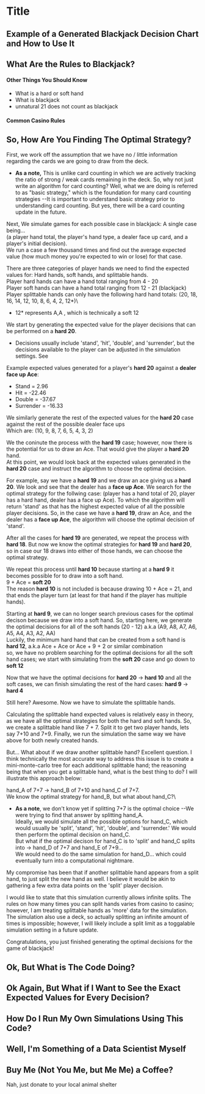 # Title

## Example of a Generated Blackjack Decision Chart and How to Use It

## What Are the Rules to Blackjack?

#### Other Things You Should Know
* What is a hard or soft hand
* What is blackjack
* unnatural 21 does not count as blackjack

#### Common Casino Rules

## So, How Are You Finding The Optimal Strategy?
First, we work off the assumption that we have no / little information regarding the cards we are going to draw from the deck.
* **As a note,** This is unlike card counting in which we are actively tracking the ratio of strong / weak cards remaining in the deck.
So, why not just write an algorithm for card counting? Well, what we are doing is referred to as "basic strategy," which is the foundation for
many card counting strategies --It is important to understand basic strategy prior to understanding card counting. But yes, there will
be a card counting update in the future.

Next, We simulate games for each possible case in blackjack: A single case being...\
(a player hand total, the player's hand type, a dealer face up card, and a player's initial decision).\
We run a case a few thousand times and find out the average expected value (how much money you're expected to win or lose) for that case.

There are three categories of player hands we need to find the expected values for: Hard hands, soft hands, and splittable hands.\
Player hard hands can have a hand total ranging from 4 - 20\
Player soft hands can have a hand total ranging from 12 - 21 (blackjack)\
Player splittable hands can only have the following hard hand totals: (20, 18, 16, 14, 12, 10, 8, 6, 4, 2, 12*)\
* 12* represents A,A , which is technically a soft 12

We start by generating the expected value for the player decisions that can be performed on a **hard 20**.
* Decisions usually include 'stand', 'hit', 'double', and 'surrender', but the decisions available to the player can be adjusted in the simulation settings. See <insert link here>

Example expected values generated for a player's **hard 20** against a **dealer face up Ace**:
* Stand = 2.96
* Hit = -22.46
* Double = -37.67
* Surrender = -16.33

We similarly generate the rest of the expected values for the **hard 20** case against the rest of the possible dealer face ups\
Which are: (10, 9, 8, 7, 6, 5, 4, 3, 2)

We the coninute the process with the **hard 19** case; however, now there is the potential for us to draw an Ace. That would give the player a **hard 20** hand.\
At this point, we would look back at the expected values generated in the **hard 20** case and instruct the algorithm to choose the optimal decision.

For example, say we have a **hard 19** and we draw an ace giving us a **hard 20**. We look and see that the dealer has a **face up Ace**. We search for the optimal strategy for
the follwing case: (player has a hand total of 20, player has a hard hand, dealer has a face up Ace). To which the algorithm will return 'stand' as that has the highest expected value of all the possible
player decisions. So, in the case we have a **hard 19**, draw an Ace, and the dealer has a **face up Ace**, the algorithm will choose the optimal decision of 'stand'.

After all the cases for **hard 19** are generated, we repeat the process with **hard 18**. But now we know the optimal strategies for **hard 19** and **hard 20**, so in case our
18 draws into either of those hands, we can choose the optimal strategy.

We repeat this process until **hard 10** because starting at a **hard 9** it becomes possible for to draw into a soft hand.\
9 + Ace = **soft 20**\
The reason **hard 10** is not included is because drawing 10 + Ace = 21, and that ends the player turn (at least for that hand if the player has multiple hands).

Starting at **hard 9**, we can no longer search previous cases for the optimal decison because we draw into a soft hand. So, starting here, we generate the optimal decisions for
all of the soft hands (20 - 12) a.k.a (A9, A8, A7, A6, A5, A4, A3, A2, AA)\
Luckily, the minimum hard hand that can be created from a soft hand is **hard 12**, a.k.a Ace + Ace or Ace + 9 + 2 or similar combination\
so, we have no problem searching for the optimal decisions for all the soft hand cases; we start with simulating from the **soft 20** case and go down to **soft 12**

Now that we have the optimal decisions for **hard 20** -> **hard 10** and all the soft cases, we can finish simulating the rest of the hard cases: **hard 9** -> **hard 4**

Still here? Awesome. Now we have to simulate the splittable hands.

Calculating the splittable hand expected values is relatively easy in theory, as we have all the optimal strategies for both the hard and soft hands. So, we create a splittable hand
like 7 + 7. Split it to get two player hands, lets say 7+10 and 7+9. Finally, we run the simulation the same way we have above for both newly created hands.

But... What about if we draw another splittable hand? Excellent question. I think technically the most accurate way to address this issue is to create a mini-monte-carlo tree for
each additional splittable hand; the reasoning being that when you get a splittable hand, what is the best thing to do? I will illustrate this approach below:

hand_A of 7+7 -> hand_B of 7+10 and hand_C of 7+7.\
We know the optimal strategy for hand_B, but what about hand_C?\
* **As a note**, we don't know yet if splitting 7+7 is the optimal choice --We were trying to find that answer by splitting hand_A.\
Ideally, we would simulate all the possible options for hand_C, which would usually be 'split', 'stand', 'hit', 'double', and 'surrender.' We would then perform the optimal decision on
hand_C.\
But what if the optimal decison for hand_C is to 'split' and hand_C splits into -> hand_D of 7+7 and hand_E of 7+9...\
We would need to do the same simulation for hand_D... which could eventually turn into a computational nightmare.

My compromise has been that if another splittable hand appears from a split hand, to just split the new hand as well. I believe it would be akin to gathering a few extra data points on the 
'split' player decision.

I would like to state that this simulation currently allows infinite splits. The rules on how many times you can split hands varies from casino to casino; however,
I am treating splittable hands as 'more' data for the simulation. The simulation also use a deck, so actually splitting an infinite amount of times is impossible; however, I will likely
include a split limit as a toggalable simulation setting in a future update.

Congratulations, you just finished generating the optimal decisions for the game of blackjack!

## Ok, But What is The Code Doing?

## Ok Again, But What if I Want to See the Exact Expected Values for Every Decision?

## How Do I Run My Own Simulations Using This Code?

## Well, I'm Something of a Data Scientist Myself

## Buy Me (Not You Me, but Me Me) a Coffee?
Nah, just donate to your local animal shelter

